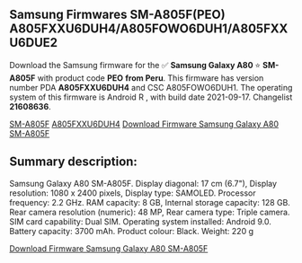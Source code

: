 <h2>Samsung Firmwares SM-A805F(PEO) A805FXXU6DUH4/A805FOWO6DUH1/A805FXXU6DUE2</h2>
Download the Samsung firmware for the ✅ <strong>Samsung Galaxy A80 </strong> ⭐ <strong>SM-A805F</strong> with product code <strong>PEO</strong> <strong> from Peru</strong>. This firmware has version number PDA <strong>A805FXXU6DUH4</strong> and CSC A805FOWO6DUH1. The operating system of this firmware is Android R , with build date 2021-09-17. Changelist <strong>21608636</strong>.


[SM-A805F](https://samfirm.shop/samsung/model/SM-A805F)
[A805FXXU6DUH4](https://samfirm.shop/samsung/pda/A805FXXU6DUH4)
[Download Firmware Samsung Galaxy A80 SM-A805F](https://samfirm.shop/samsung/firmware/457579)
<h2>Summary description:</h2>
<p>Samsung Galaxy A80 SM-A805F. Display diagonal: 17 cm (6.7"), Display resolution: 1080 x 2400 pixels, Display type: SAMOLED. Processor frequency: 2.2 GHz. RAM capacity: 8 GB, Internal storage capacity: 128 GB. Rear camera resolution (numeric): 48 MP, Rear camera type: Triple camera. SIM card capability: Dual SIM. Operating system installed: Android 9.0. Battery capacity: 3700 mAh. Product colour: Black. Weight: 220 g</p>


[Download Firmware Samsung Galaxy A80 SM-A805F](https://samfirm.shop/samsung/firmware/457579)
